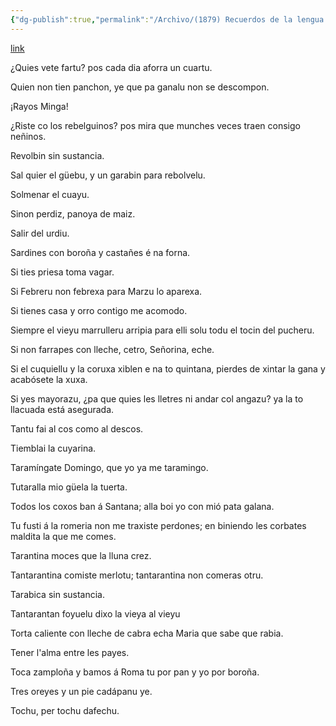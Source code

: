 ```yaml
---
{"dg-publish":true,"permalink":"/Archivo/(1879) Recuerdos de la lengua Asturiana 2/","tags":["#Siglo_19","central","escrito","Gijón","a1879","filológo","periódico"]}
---
```


[link](https://hemeroteca.elcomercio.es/28/03/1879/3/c04872d65a3accfb7e904935b51a5a4a.html?subedition=GIJ)

¿Quies vete fartu?
pos cada dia
aforra un cuartu.

Quien non tien panchon,
ye que pa ganalu
non se descompon.

¡Rayos Minga!

¿Riste co los rebelguinos?
pos mira que munches veces
traen consigo neñinos.

Revolbin sin sustancia.

Sal quier el güebu,
y un garabin para rebolvelu.

Solmenar el cuayu.

Sinon perdiz, panoya de maiz.

Salir del urdiu.

Sardines con boroña
y castañes é na forna.

Si ties priesa toma vagar.

Si Febreru non febrexa
para Marzu lo aparexa.

Si tienes casa y orro
contigo me acomodo.

Siempre el vieyu marrulleru
arripia para elli solu
todu el tocin del pucheru.

Si non farrapes con lleche,
cetro, Señorina, eche.

Si el cuquiellu y la coruxa
xiblen e na to quintana,
pierdes de xintar la gana
y acabósete la xuxa.

Si yes mayorazu,
¿pa que quies les lletres
ni andar col angazu?
ya la to llacuada
está asegurada.

Tantu fai al cos como al descos.

Tiemblai la cuyarina.

Taramíngate Domingo,
que yo ya me taramingo.

Tutaralla mio güela la tuerta.

Todos los coxos ban á Santana;
alla boi yo con mió pata galana.

Tu fusti á la romeria
non me traxiste perdones;
en biniendo les corbates
maldita la que me comes.

Tarantina moces que la lluna crez.

Tantarantina comiste merlotu;
tantarantina non comeras otru.

Tarabica sin sustancia.

Tantarantan foyuelu
dixo la vieya al vieyu

Torta caliente con lleche de cabra
echa Maria que sabe que rabia.

Tener l'alma entre les payes.

Toca zamploña y bamos á Roma
tu por pan y yo por boroña.

Tres oreyes y un pie
cadápanu ye.

Tochu, per tochu dafechu.